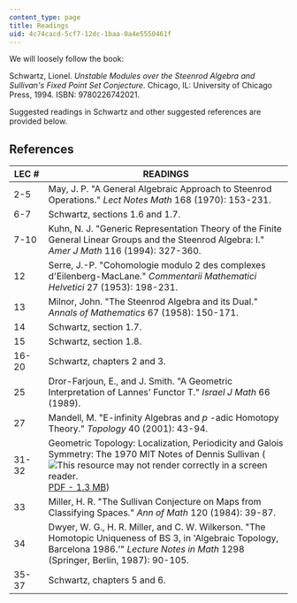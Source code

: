 ```yaml
---
content_type: page
title: Readings
uid: 4c74cacd-5cf7-12dc-1baa-0a4e5550461f
---
```


We will loosely follow the book:

Schwartz, Lionel. _Unstable Modules over the Steenrod Algebra and Sullivan's Fixed Point Set Conjecture_. Chicago, IL: University of Chicago Press, 1994. ISBN: 9780226742021.

Suggested readings in Schwartz and other suggested references are provided below.

References
----------

| LEC # | READINGS |
| --- | --- |
| 2-5 | May, J. P. "A General Algebraic Approach to Steenrod Operations." _Lect Notes Math_ 168 (1970): 153-231. |
| 6-7 | Schwartz, sections 1.6 and 1.7. |
| 7-10 | Kuhn, N. J. "Generic Representation Theory of the Finite General Linear Groups and the Steenrod Algebra: I." _Amer J Math_ 116 (1994): 327-360. |
| 12 | Serre, J.-P. "Cohomologie modulo 2 des complexes d'Eilenberg-MacLane." _Commentarii Mathematici Helvetici_ 27 (1953): 198-231. |
| 13 | Milnor, John. "The Steenrod Algebra and its Dual." _Annals of Mathematics_ 67 (1958): 150-171. |
| 14 | Schwartz, section 1.7. |
| 15 | Schwartz, section 1.8. |
| 16-20 | Schwartz, chapters 2 and 3. |
| 25 | Dror-Farjoun, E., and J. Smith. "A Geometric Interpretation of Lannes' Functor T." _Israel J Math_ 66 (1989). |
| 27 | Mandell, M. "E-infinity Algebras and _p_ -adic Homotopy Theory." _Topology_ 40 (2001): 43-94. |
| 31-32 | Geometric Topology: Localization, Periodicity and Galois Symmetry: The 1970 MIT Notes of Dennis Sullivan (![This resource may not render correctly in a screen reader.](/images/inacessible.gif)[PDF - 1.3 MB](http://www.maths.ed.ac.uk/~aar/books/gtop.pdf)) |
| 33 | Miller, H. R. "The Sullivan Conjecture on Maps from Classifying Spaces." _Ann of Math_ 120 (1984): 39-87. |
| 34 | Dwyer, W. G., H. R. Miller, and C. W. Wilkerson. "The Homotopic Uniqueness of BS 3, in 'Algebraic Topology, Barcelona 1986.'" _Lecture Notes in Math_ 1298 (Springer, Berlin, 1987): 90-105. |
| 35-37 | Schwartz, chapters 5 and 6.